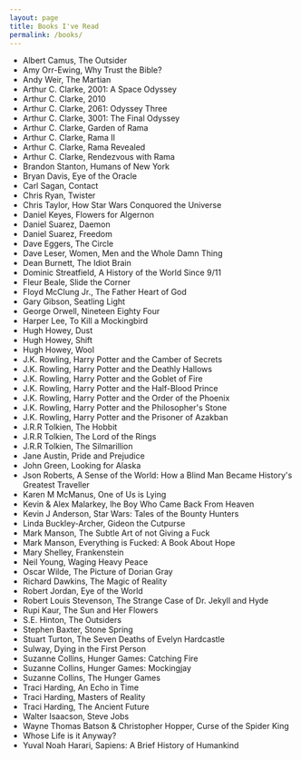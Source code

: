 ```yaml
---
layout: page
title: Books I've Read
permalink: /books/
---
```


- Albert Camus, The Outsider
- Amy Orr-Ewing, Why Trust the Bible?
- Andy Weir, The Martian
- Arthur C. Clarke, 2001: A Space Odyssey
- Arthur C. Clarke, 2010
- Arthur C. Clarke, 2061: Odyssey Three
- Arthur C. Clarke, 3001: The Final Odyssey
- Arthur C. Clarke, Garden of Rama
- Arthur C. Clarke, Rama II
- Arthur C. Clarke, Rama Revealed
- Arthur C. Clarke, Rendezvous with Rama
- Brandon Stanton, Humans of New York
- Bryan Davis, Eye of the Oracle
- Carl Sagan, Contact
- Chris Ryan, Twister
- Chris Taylor, How Star Wars Conquored the Universe
- Daniel Keyes, Flowers for Algernon
- Daniel Suarez, Daemon
- Daniel Suarez, Freedom
- Dave Eggers, The Circle
- Dave Leser, Women, Men and the Whole Damn Thing
- Dean Burnett, The Idiot Brain
- Dominic Streatfield, A History of the World Since 9/11
- Fleur Beale, Slide the Corner
- Floyd McClung Jr., The Father Heart of God
- Gary Gibson, Seatling Light
- George Orwell, Nineteen Eighty Four
- Harper Lee, To Kill a Mockingbird
- Hugh Howey, Dust
- Hugh Howey, Shift
- Hugh Howey, Wool
- J.K. Rowling, Harry Potter and the Camber of Secrets
- J.K. Rowling, Harry Potter and the Deathly Hallows
- J.K. Rowling, Harry Potter and the Goblet of Fire
- J.K. Rowling, Harry Potter and the Half-Blood Prince
- J.K. Rowling, Harry Potter and the Order of the Phoenix
- J.K. Rowling, Harry Potter and the Philosopher's Stone
- J.K. Rowling, Harry Potter and the Prisoner of Azakban
- J.R.R Tolkien, The Hobbit
- J.R.R Tolkien, The Lord of the Rings
- J.R.R Tolkien, The Silmarillion
- Jane Austin, Pride and Prejudice
- John Green, Looking for Alaska
- Json Roberts, A Sense of the World: How a Blind Man Became History's Greatest Traveller
- Karen M McManus, One of Us is Lying
- Kevin & Alex Malarkey, lhe Boy Who Came Back From Heaven
- Kevin J Anderson, Star Wars: Tales of the Bounty Hunters
- Linda Buckley-Archer, Gideon the Cutpurse
- Mark Manson, The Subtle Art of not Giving a Fuck
- Mark Manson, Everything is Fucked: A Book About Hope
- Mary Shelley, Frankenstein
- Neil Young, Waging Heavy Peace
- Oscar Wilde, The Picture of Dorian Gray
- Richard Dawkins, The Magic of Reality
- Robert Jordan, Eye of the World
- Robert Louis Stevenson, The Strange Case of Dr. Jekyll and Hyde
- Rupi Kaur, The Sun and Her Flowers
- S.E. Hinton, The Outsiders
- Stephen Baxter, Stone Spring
- Stuart Turton, The Seven Deaths of Evelyn Hardcastle
- Sulway, Dying in the First Person
- Suzanne Collins, Hunger Games: Catching Fire
- Suzanne Collins, Hunger Games: Mockingjay
- Suzanne Collins, The Hunger Games
- Traci Harding, An Echo in Time
- Traci Harding, Masters of Reality
- Traci Harding, The Ancient Future
- Walter Isaacson, Steve Jobs
- Wayne Thomas Batson & Christopher Hopper, Curse of the Spider King
- Whose Life is it Anyway?
- Yuval Noah Harari, Sapiens: A Brief History of Humankind
